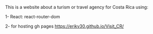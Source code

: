 This is a website about a turism or travel agency for Costa Rica using:

1- React:
react-router-dom

2- for hosting gh pages
https://erikv30.github.io/Visit_CR/
